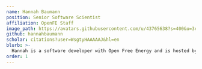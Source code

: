 ```yaml
---
name: Hannah Baumann
position: Senior Software Scientist
affiliation: OpenFE Staff
image_path: https://avatars.githubusercontent.com/u/43765638?s=400&u=3ed84cd4637bcdbdeca0bf50863d771b0e989710&v=4
github: hannahbaumann
scholar: citations?user=WsgtyHAAAAAJ&hl=en
blurb: >-
  Hannah is a software developer with Open Free Energy and is hosted by Bayer AG as a visiting scientist. She received her Ph.D. from the University of California Irvine where her research focused on developing methods for binding free energy calculations. In her freetime, Hannah enjoys running along the Spree or hiking and camping in the mountains. 
order: 1 
---
```

